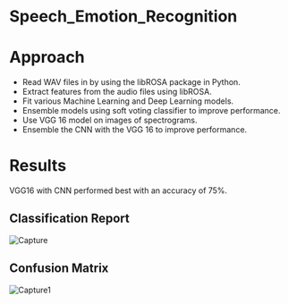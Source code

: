 # Speech_Emotion_Recognition

# Approach

* Read WAV files in by using the libROSA package in Python.
* Extract features from the audio files using libROSA. 
* Fit various Machine Learning and Deep Learning models.
* Ensemble models using soft voting classifier to improve performance.
* Use VGG 16 model on images of spectrograms.
* Ensemble the CNN with the VGG 16 to improve performance.

# Results

VGG16 with CNN performed best with an accuracy of 75%.

## Classification Report

![Capture](https://user-images.githubusercontent.com/30667531/115498237-d88b3b80-a232-11eb-8496-db58c7ee0c3e.PNG)

## Confusion Matrix

![Capture1](https://user-images.githubusercontent.com/30667531/115498250-e0e37680-a232-11eb-938e-93142d01ec0d.PNG)

